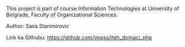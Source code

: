 This project is part of course Information Technologies at University of Belgrade, Faculty of Organizational Sciences.

Author: Sava Stanimirovic

Link ka Githubu: https://github.com/vopss/iteh_domaci_php